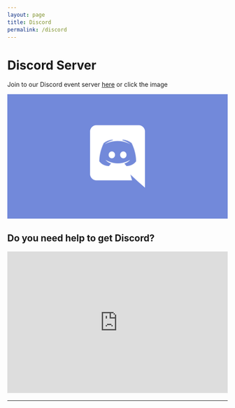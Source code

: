 ```yaml
---
layout: page
title: Discord
permalink: /discord
---
```


# Discord Server

Join to our Discord event server [here](https://discord.gg/CPym5ZDHpk) or click the image

[![discord logo](assets/img/discord.png)](https://discord.gg/CPym5ZDHpk)

## Do you need help to get Discord?
<CENTER>
<iframe width="100%" height="323" src="https://www.youtube.com/embed/kcDqvS6-fEM" frameborder="0" allow="accelerometer; autoplay; clipboard-write; encrypted-media; gyroscope; picture-in-picture" allowfullscreen></iframe>
</CENTER>

---

